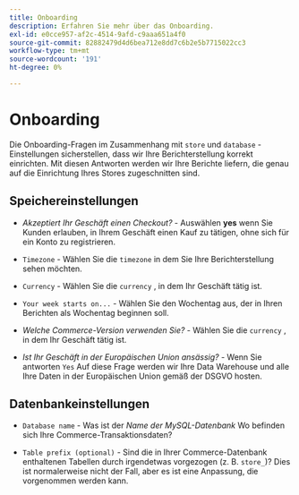 ```yaml
---
title: Onboarding
description: Erfahren Sie mehr über das Onboarding.
exl-id: e0cce957-af2c-4514-9afd-c9aaa651a4f0
source-git-commit: 82882479d4d6bea712e8dd7c6b2e5b7715022cc3
workflow-type: tm+mt
source-wordcount: '191'
ht-degree: 0%

---
```


# Onboarding

Die Onboarding-Fragen im Zusammenhang mit `store` und `database` -Einstellungen sicherstellen, dass wir Ihre Berichterstellung korrekt einrichten. Mit diesen Antworten werden wir Ihre Berichte liefern, die genau auf die Einrichtung Ihres Stores zugeschnitten sind.

## Speichereinstellungen

- *Akzeptiert Ihr Geschäft einen Checkout?* - Auswählen **yes** wenn Sie Kunden erlauben, in Ihrem Geschäft einen Kauf zu tätigen, ohne sich für ein Konto zu registrieren.

- `Timezone` - Wählen Sie die `timezone` in dem Sie Ihre Berichterstellung sehen möchten.

- `Currency` - Wählen Sie die `currency` , in dem Ihr Geschäft tätig ist.

- `Your week starts on...` - Wählen Sie den Wochentag aus, der in Ihren Berichten als Wochentag beginnen soll.

- *Welche Commerce-Version verwenden Sie?* - Wählen Sie die `currency` , in dem Ihr Geschäft tätig ist.

- *Ist Ihr Geschäft in der Europäischen Union ansässig?* - Wenn Sie antworten `Yes` Auf diese Frage werden wir Ihre Data Warehouse und alle Ihre Daten in der Europäischen Union gemäß der DSGVO hosten.

## Datenbankeinstellungen

- `Database name` - Was ist der *Name der MySQL-Datenbank* Wo befinden sich Ihre Commerce-Transaktionsdaten?

- `Table prefix (optional)` - Sind die in Ihrer Commerce-Datenbank enthaltenen Tabellen durch irgendetwas vorgezogen (z. B. `store_`)? Dies ist normalerweise nicht der Fall, aber es ist eine Anpassung, die vorgenommen werden kann.

